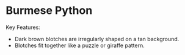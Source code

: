 # Burmese Python
Key Features:
   * Dark brown blotches are irregularly shaped on a tan background.
   * Blotches fit together like a puzzle or giraffe pattern.
